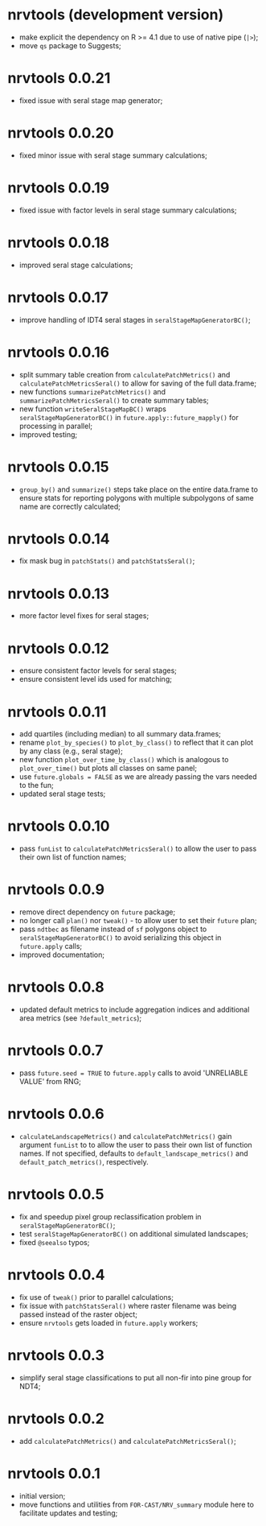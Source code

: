 # nrvtools (development version)

- make explicit the dependency on R >= 4.1 due to use of native pipe (`|>`);
- move `qs` package to Suggests;

# nrvtools 0.0.21

- fixed issue with seral stage map generator;

# nrvtools 0.0.20

- fixed minor issue with seral stage summary calculations;

# nrvtools 0.0.19

- fixed issue with factor levels in seral stage summary calculations;

# nrvtools 0.0.18

- improved seral stage calculations;

# nrvtools 0.0.17

- improve handling of IDT4 seral stages in `seralStageMapGeneratorBC()`;

# nrvtools 0.0.16

- split summary table creation from `calculatePatchMetrics()` and `calculatePatchMetricsSeral()` to allow for saving of the full data.frame;
- new functions `summarizePatchMetrics()` and `summarizePatchMetricsSeral()` to create summary tables;
- new function `writeSeralStageMapBC()` wraps `seralStageMapGeneratorBC()` in `future.apply::future_mapply()` for processing in parallel;
- improved testing;

# nrvtools 0.0.15

- `group_by()` and `summarize()` steps take place on the entire data.frame to ensure stats for reporting polygons with multiple subpolygons of same name are correctly calculated;

# nrvtools 0.0.14

- fix mask bug in `patchStats()` and `patchStatsSeral()`;

# nrvtools 0.0.13

- more factor level fixes for seral stages;

# nrvtools 0.0.12

- ensure consistent factor levels for seral stages;
- ensure consistent level ids used for matching;

# nrvtools 0.0.11

- add quartiles (including median) to all summary data.frames;
- rename `plot_by_species()` to `plot_by_class()` to reflect that it can plot by any class (e.g., seral stage);
- new function `plot_over_time_by_class()` which is analogous to `plot_over_time()` but plots all classes on same panel;
- use `future.globals = FALSE` as we are already passing the vars needed to the fun;
- updated seral stage tests;

# nrvtools 0.0.10

- pass `funList` to `calculatePatchMetricsSeral()` to allow the user to pass their own list of function names;

# nrvtools 0.0.9

- remove direct dependency on `future` package;
- no longer call `plan()` nor `tweak()` - to allow user to set their `future` plan;
- pass `ndtbec` as filename instead of `sf` polygons object to `seralStageMapGeneratorBC()` to avoid serializing this object in `future.apply` calls;
- improved documentation;

# nrvtools 0.0.8

- updated default metrics to include aggregation indices and additional area metrics (see `?default_metrics`);

# nrvtools 0.0.7

- pass `future.seed = TRUE` to `future.apply` calls to avoid 'UNRELIABLE VALUE' from RNG;

# nrvtools 0.0.6

- `calculateLandscapeMetrics()` and `calculatePatchMetrics()` gain argument `funList` to to allow the user to pass their own list of function names. If not specified, defaults to `default_landscape_metrics()` and `default_patch_metrics()`, respectively.

# nrvtools 0.0.5

- fix and speedup pixel group reclassification problem in `seralStageMapGeneratorBC()`;
- test `seralStageMapGeneratorBC()` on additional simulated landscapes;
- fixed `@seealso` typos;

# nrvtools 0.0.4

- fix use of `tweak()` prior to parallel calculations;
- fix issue with `patchStatsSeral()` where raster filename was being passed instead of the raster object;
- ensure `nrvtools` gets loaded in `future.apply` workers;

# nrvtools 0.0.3

- simplify seral stage classifications to put all non-fir into pine group for NDT4;

# nrvtools 0.0.2

- add `calculatePatchMetrics()` and `calculatePatchMetricsSeral()`;

# nrvtools 0.0.1

- initial version;
- move functions and utilities from `FOR-CAST/NRV_summary` module here to facilitate updates and testing;
